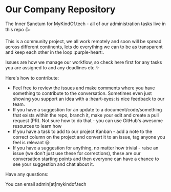 # Our Company Repository

The Inner Sanctum for MyKindOf.tech - all of our administration tasks live in this repo :+1:

This is a community project, we all work remotely and soon will be spread across different continents, lets do everything we can to be as transparent and keep each other in the loop :purple-heart:. 

Issues are how we manage our workflow, so check here first for any tasks you are assigned to and any deadlines etc.:sparkles:

Here's how to contribute:
* Feel free to review the issues and make comments where you have something to contribute to the conversation. Sometimes even just showing you support an idea with a :heart-eyes: is nice feedback to our team. 
* If you have a suggestion for an update to a document/code/something that exists within the repo, branch it, make your edit and create a pull request (PR). Not sure how to do that - you can use GitHub's awesome resources to learn how
* If you have a task to add to our project Kanban - add a note to the correct column on the project and convert it to an issue, tag anyone you feel is relevant :smiley:
* If you have a suggestion for anything, no matter how trivial - raise an issue (we don't just use these for corrections), these are our conversation starting points and then everyone can have a chance to see your suggestion and chat about it.

Have any questions:

You can email admin\[at\]mykindof.tech
